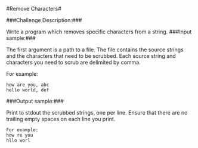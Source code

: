 #Remove Characters#

###Challenge Description:###

Write a program which removes specific characters from a string.
###Input sample:###

The first argument is a path to a file. The file contains the source strings and the characters that need to be scrubbed. Each source string and characters you need to scrub are delimited by comma.

For example:
 
```
how are you, abc
hello world, def
```
###Output sample:###

Print to stdout the scrubbed strings, one per line. Ensure that there are no trailing empty spaces on each line you print.

```
For example:
how re you
hllo worl
```